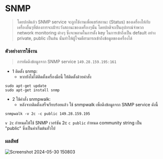 # SNMP

> โดยปกติแล้ว SNMP service จะถูกใช้งานเพื่อแชร์สถานะ (Status) ของเครื่องให้กับเครื่องอื่นๆที่ต้องการจะเฝ้าระวังสถานะของเครื่องๆนั้น โดยปกติจะเป็นอุปกรณ์จำพวก network monitoring ต่างๆ ซึ่งจะพลาดในการตั้ง key ในการเข้าถึงเป็น default อย่าง private, public เป็นต้น นั่นทำให้ผู้โจมตีสามารถเข้าถึงข้อมูลของเครื่องได้

### ตัวอย่างการใช้งาน

> การหัดดึงข้อมูลจาก SNMP service `149.28.159.195:161`

- 1 ติดตั้ง snmp:
  - หากยังไม่ได้ติดตั้งเครื่องมือนี้ ให้ติดตั้งด้วยคำสั่ง

```
sudo apt-get update
sudo apt-get install snmp
```

- 2 ใช้คำสั่ง snmpwalk:
  - หลังจากติดตั้งเสร็จเรียบร้อยแล้ว ใช้ snmpwalk เพื่อดึงข้อมูลจาก SNMP service ดังนี้

```
snmpwalk -v 2c -c public 149.28.159.195
```

`v 2c` กำหนดให้ใช้ SNMP เวอร์ชัน 2c
`c public` กำหนด community string เป็น "public" ซึ่งเป็นค่าเริ่มต้นทั่วไป

### ผลลัพธ์

![Screenshot 2024-05-30 150803](https://github.com/Atiwitch15101/Network-Security/assets/159407312/061a8df4-cd5d-4292-826d-a7a3f8308c88)
